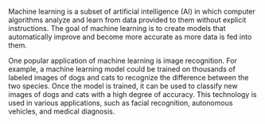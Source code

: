 Machine learning is a subset of artificial intelligence (AI) in which computer algorithms analyze and learn from data provided to them without explicit instructions. The goal of machine learning is to create models that automatically improve and become more accurate as more data is fed into them.

One popular application of machine learning is image recognition. For example, a machine learning model could be trained on thousands of labeled images of dogs and cats to recognize the difference between the two species. Once the model is trained, it can be used to classify new images of dogs and cats with a high degree of accuracy. This technology is used in various applications, such as facial recognition, autonomous vehicles, and medical diagnosis.